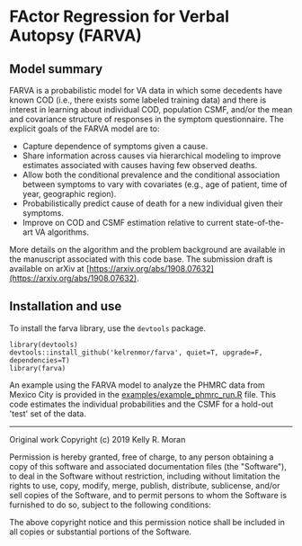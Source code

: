 # FActor Regression for Verbal Autopsy (FARVA)

## Model summary

FARVA is a probabilistic model for VA data in which some decedents have known COD (i.e., there exists some labeled training data) and there is interest in learning about individual COD, population CSMF, and/or the mean and covariance structure of responses in the symptom questionnaire. The explicit goals of the FARVA model are to:
- Capture dependence of symptoms given a cause.
- Share information across causes via hierarchical modeling to improve estimates associated with causes having few observed deaths.
- Allow both the conditional prevalence and the conditional association between symptoms to vary with covariates (e.g., age of patient, time of year, geographic region).
- Probabilistically predict cause of death for a new individual given their symptoms.
- Improve on COD and CSMF estimation relative to current state-of-the-art VA algorithms.

More details on the algorithm and the problem background are available in the manuscript associated with this code base. The submission draft is available on arXiv at [https://arxiv.org/abs/1908.07632](https://arxiv.org/abs/1908.07632). 

## Installation and use

To install the farva library, use the `devtools` package.

```
library(devtools)
devtools::install_github('kelrenmor/farva', quiet=T, upgrade=F, dependencies=T)
library(farva)
```

An example using the FARVA model to analyze the PHMRC data from Mexico City is provided in the [examples/example_phmrc_run.R](examples/example_phmrc_run.R) file. This code estimates the individual probabilities and the CSMF for a hold-out 'test' set of the data.

-----------------------
Original work Copyright (c) 2019 Kelly R. Moran

Permission is hereby granted, free of charge, to any person obtaining a copy
of this software and associated documentation files (the "Software"), to deal
in the Software without restriction, including without limitation the rights
to use, copy, modify, merge, publish, distribute, sublicense, and/or sell
copies of the Software, and to permit persons to whom the Software is
furnished to do so, subject to the following conditions:

The above copyright notice and this permission notice shall be included in
all copies or substantial portions of the Software.
